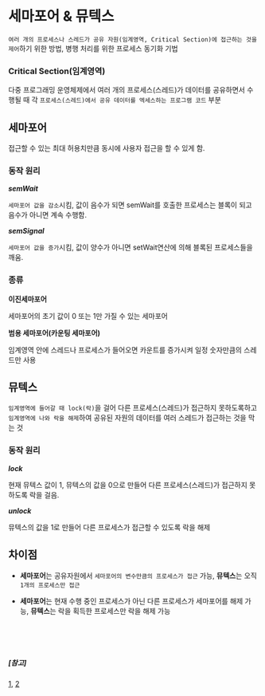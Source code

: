 ﻿# 세마포어 & 뮤텍스

`여러 개의 프로세스나 스레드가 공유 자원(임계영역, Critical Section)에 접근하는 것을 제어`하기 위한 방법, 병행 처리를 위한 프로세스 동기화 기법
<br>

### Critical Section(임계영역)
다중 프로그래밍 운영체제에서 여러 개의 프로세스(스레드)가 데이터를 공유하면서 수행될 때 각 `프로세스(스레드)에서 공유 데이터를 엑세스하는 프로그램 코드` 부분
<br>

## 세마포어
접근할 수 있는 최대 허용치만큼 동시에 사용자 접근을 할 수 있게 함.
<br>

### 동작 원리

***semWait***

`세마포어 값을 감소`시킴, 값이 음수가 되면 semWait를 호출한 프로세스는 블록이 되고 음수가 아니면 계속 수행함.
<br>

***semSignal***

`세마포어 값을 증가`시킴, 값이 양수가 아니면 setWait연산에 의해 블록된 프로세스들을 깨움.
<br>

### 종류

**이진세마포어**

세마포어의 초기 값이 0 또는 1만 가질 수 있는 세마포어
<br>

**범용 세마포어(카운팅 세마포어)**

임계영역 안에 스레드나 프로세스가 들어오면 카운트를 증가시켜 일정 숫자만큼의 스레드만 사용
<br>

## 뮤텍스
`임계영역에 들어갈 때 lock(락)`을 걸어 다른 프로세스(스레드)가 접근하지 못하도록하고 `임계영역에 나와 락을 해제`하여 공유된 자원의 데이터를 여러 스레드가 접근하는 것을 막는 것
<br>

### 동작 원리
***lock***

현재 뮤텍스 값이 1,  뮤텍스의 값을 0으로 만들어 다른 프로세스(스레드)가 접근하지 못하도록 락을 걸음.
<br>

***unlock***

뮤텍스의 값을 1로 만들어 다른 프로세스가 접근할 수 있도록 락을 해제
<br>


## 차이점

- **세마포어**는 공유자원에서 `세마포어의 변수만큼의 프로세스가 접근` 가능, **뮤텍스**는 오직 `1개의 프로세스만 접근`

- **세마포어**는 현재 수행 중인 프로세스가 아닌 다른 프로세스가 세마포어를 해제 가능, **뮤텍스**는 락을 획득한 프로세스만 락을 해제 가능
<br>
<br>
<br>

##### [참고]
[1](https://velog.io/@conatuseus/OS-%EC%84%B8%EB%A7%88%ED%8F%AC%EC%96%B4%EC%99%80-%EB%AE%A4%ED%85%8D%EC%8A%A4), [2](https://dailyheumsi.tistory.com/133)
